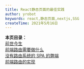 ```yaml
---
title: React静态页面的最佳实践
author: yrobot
keywords: react,静态页面,nextjs,SSG
createTime: 2021年5月16日
---
```


**本页目录：**  
[前世今生](#compare)  
[前端路由需要做什么](#what)  
[没有路由系统的 SPA 的弊端](#bad)  
[前端路由的实现](#cometrue)
